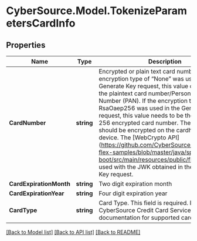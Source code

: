 # CyberSource.Model.TokenizeParametersCardInfo
## Properties

Name | Type | Description | Notes
------------ | ------------- | ------------- | -------------
**CardNumber** | **string** | Encrypted or plain text card number. If the encryption type of “None” was used in the Generate Key request, this value can be set to the plaintext card number/Personal Account Number (PAN). If the encryption type of RsaOaep256 was used in the Generate Key request, this value needs to be the RSA OAEP 256 encrypted card number. The card number should be encrypted on the cardholders’ device. The [WebCrypto API] (https://github.com/CyberSource/cybersource-flex-samples/blob/master/java/spring-boot/src/main/resources/public/flex.js) can be used with the JWK obtained in the Generate Key request. | 
**CardExpirationMonth** | **string** | Two digit expiration month | [optional] 
**CardExpirationYear** | **string** | Four digit expiration year | [optional] 
**CardType** | **string** | Card Type. This field is required. Refer to the CyberSource Credit Card Services documentation for supported card types. | 

[[Back to Model list]](../README.md#documentation-for-models) [[Back to API list]](../README.md#documentation-for-api-endpoints) [[Back to README]](../README.md)

